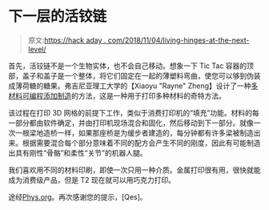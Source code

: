 # 下一层的活铰链

> 原文:[https://hack aday . com/2018/11/04/living-hinges-at-the-next-level/](https://hackaday.com/2018/11/04/living-hinges-at-the-next-level/)

首先，活铰链不是一个生物实体，也不会自己移动。想象一下 Tic Tac 容器的顶部，盖子和盖子是一个整体，将它们固定在一起的薄塑料弯曲，使您可以够到伪装成薄荷糖的糖果。弗吉尼亚理工大学的【Xiaoyu "Rayne" Zheng】设计了一种[多材料可编程添加制造](https://www.nature.com/articles/s41598-018-26980-7)的方法，这是一种用于打印多种材料的奇特方法。

该过程在打印 3D 网格的前提下工作，类似于消费打印机的“填充”功能。材料的每一部分都由软件确定，并由打印机现场混合和固化，然后移动到下一部分。就像一次一根梁地造桥一样，如果那座桥是为缓步者建造的，每分钟都有许多梁被制造出来。根据需要混合每个部分意味着不同的配方会产生不同的刚度，因此有可能制造出具有刚性“骨骼”和柔性“关节”的机器人腿。

我们喜欢用不同的材料印刷，即使一次只用一种介质。金属打印很有用，很快就能成为消费级产品，但是 T2 现在就可以用巧克力打印。

途经[Phys.org](https://phys.org/news/2018-06-d-multimaterial-stiffness.html)。再次感谢您的提示，[Qes]。
